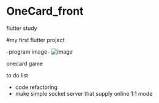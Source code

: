 # OneCard_front
flutter study

#my first flutter project

-program image-
![image](https://github.com/hhe5361/OneCard_front/assets/113621940/d80e9a7b-1b71-4f91-b7af-003aabb899cf)

onecard game

to do list
- code refactoring
- make simple socket server that supply online 1:1 mode
